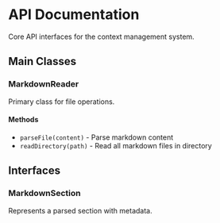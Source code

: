# API Documentation

Core API interfaces for the context management system.

## Main Classes

### MarkdownReader
Primary class for file operations.

#### Methods
- `parseFile(content)` - Parse markdown content
- `readDirectory(path)` - Read all markdown files in directory

## Interfaces

### MarkdownSection
Represents a parsed section with metadata.